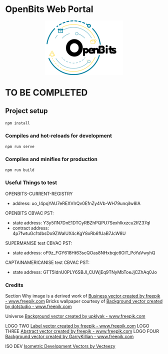 # OpenBits Web Portal

<div align="center">
   <img align="center" src="src/assets/logo-black.png" width="250px" alt="OpenBits logo" title="OpenBits Logo">
</div>

# TO BE COMPLETED #

## Project setup
```
npm install
```

### Compiles and hot-reloads for development
```
npm run serve
```

### Compiles and minifies for production
```
npm run build
```

### Useful Things to test

OPENBITS-CURRENT-REGISTRY
- address: uo_I4pqYAU7eREXVIrQv0EfnZy4Vb-WH79unqiIw8lA

OPENBITS CBVAC PST: 
- state address:  Y3y5l1N7DnE1DTCyRBZhPQPU7SexhIkxzcu2IfZ37qI
- contract address: 4p7fwtuGc1tdbsDo9ZWalUX4cKgY8xRb6fUaB7JcW8U

SUPERMANISE test CBVAC PST: 
- state address: oF9z_FGY618Ht63scQOas8NHxbqjc6OlT_PoYaVwyhQ

CAPTAINAMERICANISE test CBVAC PST:
- state address: GTT5IdnU0PLY6SBJl_CUWjEq9TNyMbToeJjCZhAq0Jo

### Credits

Section Why image is a derived work of <a href='https://www.freepik.com/free-photos-vectors/business'>Business vector created by freepik - www.freepik.com</a>
Bricks wallpaper courtesy of <a href='https://www.freepik.com/free-photos-vectors/background'>Background vector created by dotstudio - www.freepik.com</a>

Universe <a href='https://www.freepik.com/free-photos-vectors/background'>Background vector created by upklyak - www.freepik.com</a>

LOGO TWO <a href='https://www.freepik.com/free-photos-vectors/label'>Label vector created by freepik - www.freepik.com</a>
LOGO THREE <a href='https://www.freepik.com/free-photos-vectors/abstract'>Abstract vector created by freepik - www.freepik.com</a>
LOGO FOUR <a href='https://www.freepik.com/free-photos-vectors/background'>Background vector created by GarryKillian - www.freepik.com</a>

ISO DEV <a href="https://www.vecteezy.com/free-vector/isometric-development">Isometric Development Vectors by Vecteezy</a>
